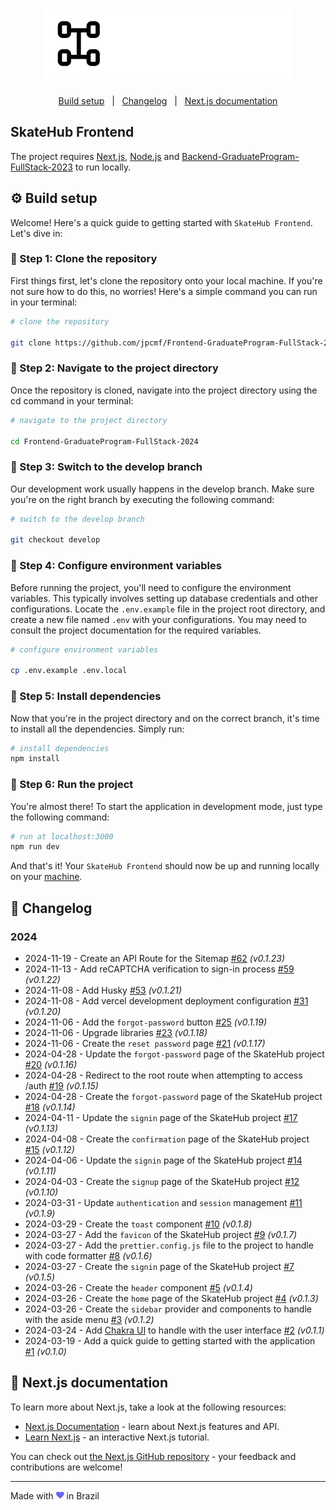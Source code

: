 <h1 align="center">
    <img alt="SkateHub" title="SkateHub" src=".github/skatehub.svg" />
</h1>

<p align="center">
  <a href="#gear-build-setup">Build setup</a>&nbsp;&nbsp;&nbsp;|&nbsp;&nbsp;
  <a href="#memo-changelog">Changelog</a>&nbsp;&nbsp;&nbsp;|&nbsp;&nbsp;
  <a href="#rocket-nextjs-documentation">Next.js documentation</a>
</p>

## SkateHub Frontend

The project requires [Next.js](https://nextjs.org), [Node.js](https://nodejs.org) and [Backend-GraduateProgram-FullStack-2023](https://github.com/jpcmf/Backend-GraduateProgram-FullStack-2023) to run locally.

## :gear: Build setup

Welcome! Here's a quick guide to getting started with `SkateHub Frontend`. Let's dive in:

### 👣 Step 1: Clone the repository

First things first, let's clone the repository onto your local machine. If you're not sure how to do this, no worries! Here's a simple command you can run in your terminal:

```bash
# clone the repository

git clone https://github.com/jpcmf/Frontend-GraduateProgram-FullStack-2024.git
```

### 👣 Step 2: Navigate to the project directory

Once the repository is cloned, navigate into the project directory using the cd command in your terminal:

```bash
# navigate to the project directory

cd Frontend-GraduateProgram-FullStack-2024
```

### 👣 Step 3: Switch to the develop branch

Our development work usually happens in the develop branch. Make sure you're on the right branch by executing the following command:

```bash
# switch to the develop branch

git checkout develop
```

### 👣 Step 4: Configure environment variables

Before running the project, you'll need to configure the environment variables. This typically involves setting up database credentials and other configurations. Locate the `.env.example` file in the project root directory, and create a new file named `.env` with your configurations. You may need to consult the project documentation for the required variables.

```bash
# configure environment variables

cp .env.example .env.local
```

### 👣 Step 5: Install dependencies

Now that you're in the project directory and on the correct branch, it's time to install all the dependencies. Simply run:

```bash
# install dependencies
npm install
```

### 👣 Step 6: Run the project

You're almost there! To start the application in development mode, just type the following command:

```bash
# run at localhost:3000
npm run dev
```

And that's it! Your `SkateHub Frontend` should now be up and running locally on your [machine](http://localhost:3000).

## :memo: Changelog

### 2024

- 2024-11-19 - Create an API Route for the Sitemap [#62](https://github.com/jpcmf/Frontend-GraduateProgram-FullStack-2024/pull/62) _(v0.1.23)_
- 2024-11-13 - Add reCAPTCHA verification to sign-in process [#59](https://github.com/jpcmf/Frontend-GraduateProgram-FullStack-2024/pull/59) _(v0.1.22)_
- 2024-11-08 - Add Husky [#53](https://github.com/jpcmf/Frontend-GraduateProgram-FullStack-2024/pull/53) _(v0.1.21)_
- 2024-11-08 - Add vercel development deployment configuration [#31](https://github.com/jpcmf/Frontend-GraduateProgram-FullStack-2024/pull/31) _(v0.1.20)_
- 2024-11-06 - Add the `forgot-password` button [#25](https://github.com/jpcmf/Frontend-GraduateProgram-FullStack-2024/pull/25) _(v0.1.19)_
- 2024-11-06 - Upgrade libraries [#23](https://github.com/jpcmf/Frontend-GraduateProgram-FullStack-2024/pull/23) _(v0.1.18)_
- 2024-11-06 - Create the `reset password` page [#21](https://github.com/jpcmf/Frontend-GraduateProgram-FullStack-2024/pull/21) _(v0.1.17)_
- 2024-04-28 - Update the `forgot-password` page of the SkateHub project [#20](https://github.com/jpcmf/Frontend-GraduateProgram-FullStack-2024/pull/20) _(v0.1.16)_
- 2024-04-28 - Redirect to the root route when attempting to access /auth [#19](https://github.com/jpcmf/Frontend-GraduateProgram-FullStack-2024/pull/19) _(v0.1.15)_
- 2024-04-28 - Create the `forgot-password` page of the SkateHub project [#18](https://github.com/jpcmf/Frontend-GraduateProgram-FullStack-2024/pull/18) _(v0.1.14)_
- 2024-04-11 - Update the `signin` page of the SkateHub project [#17](https://github.com/jpcmf/Frontend-GraduateProgram-FullStack-2024/pull/17) _(v0.1.13)_
- 2024-04-08 - Create the `confirmation` page of the SkateHub project [#15](https://github.com/jpcmf/Frontend-GraduateProgram-FullStack-2024/pull/15) _(v0.1.12)_
- 2024-04-06 - Update the `signin` page of the SkateHub project [#14](https://github.com/jpcmf/Frontend-GraduateProgram-FullStack-2024/pull/14) _(v0.1.11)_
- 2024-04-03 - Create the `signup` page of the SkateHub project [#12](https://github.com/jpcmf/Frontend-GraduateProgram-FullStack-2024/pull/12) _(v0.1.10)_
- 2024-03-31 - Update `authentication` and `session` management [#11](https://github.com/jpcmf/Frontend-GraduateProgram-FullStack-2024/pull/11) _(v0.1.9)_
- 2024-03-29 - Create the `toast` component [#10](https://github.com/jpcmf/Frontend-GraduateProgram-FullStack-2024/pull/10) _(v0.1.8)_
- 2024-03-27 - Add the `favicon` of the SkateHub project [#9](https://github.com/jpcmf/Frontend-GraduateProgram-FullStack-2024/pull/9) _(v0.1.7)_
- 2024-03-27 - Add the `prettier.config.js` file to the project to handle with code formatter [#8](https://github.com/jpcmf/Frontend-GraduateProgram-FullStack-2024/pull/8) _(v0.1.6)_
- 2024-03-27 - Create the `signin` page of the SkateHub project [#7](https://github.com/jpcmf/Frontend-GraduateProgram-FullStack-2024/pull/7) _(v0.1.5)_
- 2024-03-26 - Create the `header` component [#5](https://github.com/jpcmf/Frontend-GraduateProgram-FullStack-2024/pull/5) _(v0.1.4)_
- 2024-03-26 - Create the `home` page of the SkateHub project [#4](https://github.com/jpcmf/Frontend-GraduateProgram-FullStack-2024/pull/4) _(v0.1.3)_
- 2024-03-26 - Create the `sidebar` provider and components to handle with the aside menu [#3](https://github.com/jpcmf/Frontend-GraduateProgram-FullStack-2024/pull/3) _(v0.1.2)_
- 2024-03-24 - Add [Chakra UI](https://chakra-ui.com/) to handle with the user interface [#2](https://github.com/jpcmf/Frontend-GraduateProgram-FullStack-2024/pull/2) _(v0.1.1)_
- 2024-03-19 - Add a quick guide to getting started with the application [#1](https://github.com/jpcmf/Frontend-GraduateProgram-FullStack-2024/pull/1) _(v0.1.0)_

## :rocket: Next.js documentation

To learn more about Next.js, take a look at the following resources:

- [Next.js Documentation](https://nextjs.org/docs) - learn about Next.js features and API.
- [Learn Next.js](https://nextjs.org/learn) - an interactive Next.js tutorial.

You can check out [the Next.js GitHub repository](https://github.com/vercel/next.js/) - your feedback and contributions are welcome!

---

Made with <svg viewBox="0 0 1792 1792" preserveAspectRatio="xMidYMid meet" xmlns="http://www.w3.org/2000/svg" style="height: 0.8rem;"><path d="M896 1664q-26 0-44-18l-624-602q-10-8-27.5-26T145 952.5 77 855 23.5 734 0 596q0-220 127-344t351-124q62 0 126.5 21.5t120 58T820 276t76 68q36-36 76-68t95.5-68.5 120-58T1314 128q224 0 351 124t127 344q0 221-229 450l-623 600q-18 18-44 18z" fill="#6664F1"></path></svg> in Brazil
